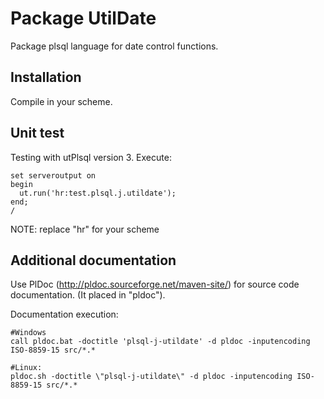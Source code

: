 # Package UtilDate

Package plsql language for date control functions.

## Installation

Compile in your scheme.

## Unit test
Testing with utPlsql version 3.
Execute:
```
set serveroutput on
begin
  ut.run('hr:test.plsql.j.utildate');
end;
/
```
NOTE: replace "hr" for your scheme


## Additional documentation
Use PlDoc (http://pldoc.sourceforge.net/maven-site/) for source code documentation. (It placed in "pldoc").

Documentation execution:
```
#Windows
call pldoc.bat -doctitle 'plsql-j-utildate' -d pldoc -inputencoding ISO-8859-15 src/*.*

#Linux:
pldoc.sh -doctitle \"plsql-j-utildate\" -d pldoc -inputencoding ISO-8859-15 src/*.*
```
